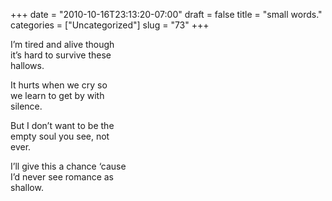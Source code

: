 +++
date = "2010-10-16T23:13:20-07:00"
draft = false
title = "small words."
categories = ["Uncategorized"]
slug = "73"
+++

<p>I&#8217;m tired and alive though<br />it&#8217;s hard to survive these<br />hallows.</p>
<p>It hurts when we cry so<br />we learn to get by with<br />silence.</p>
<p>But I don&#8217;t want to be the<br />empty soul you see, not<br />ever.</p>
<p>I&#8217;ll give this a chance &#8216;cause<br />I&#8217;d never see romance as<br />shallow.</p>
